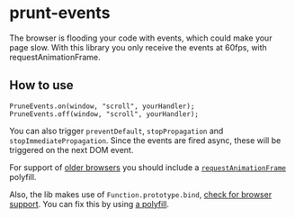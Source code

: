 prunt-events
============

The browser is flooding your code with events, which could make your page slow.
With this library you only receive the events at 60fps, with requestAnimationFrame.

## How to use
````
PruneEvents.on(window, "scroll", yourHandler);
PruneEvents.off(window, "scroll", yourHandler);
````

You can also trigger `preventDefault`, `stopPropagation` and `stopImmediatePropagation`.
Since the events are fired async, these will be triggered on the next DOM event.

For support of [older browsers](http://caniuse.com/#feat=requestanimationframe) you should include a 
[`requestAnimationFrame`](https://gist.github.com/paulirish/1579671) polyfill.

Also, the lib makes use of `Function.prototype.bind`, 
[check for browser support](http://kangax.github.com/es5-compat-table/#Function.prototype.bind).
You can fix this by using [a polyfill](https://developer.mozilla.org/en-US/docs/Web/JavaScript/Reference/Global_Objects/Function/bind).